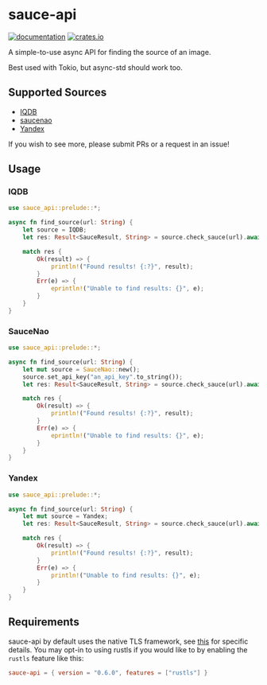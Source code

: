 # sauce-api

[![documentation](https://docs.rs/sauce-api/badge.svg)](https://docs.rs/sauce-api) [![crates.io](https://img.shields.io/crates/v/sauce-api)](https://crates.io/crates/sauce-api)

A simple-to-use async API for finding the source of an image.

Best used with Tokio, but async-std should work too.

## Supported Sources

- [IQDB](https://iqdb.org)
- [saucenao](https://saucenao.com)
- [Yandex](https://yandex.com)

If you wish to see more, please submit PRs or a request in an issue!

## Usage

### IQDB

```rust
use sauce_api::prelude::*;

async fn find_source(url: String) {
    let source = IQDB;
    let res: Result<SauceResult, String> = source.check_sauce(url).await; // Can take some time as IQDB is a bit slow.

    match res {
        Ok(result) => {
            println!("Found results! {:?}", result);
        }
        Err(e) => {
            eprintln!("Unable to find results: {}", e);
        }
    }
}
```

### SauceNao

```rust
use sauce_api::prelude::*;

async fn find_source(url: String) {
    let mut source = SauceNao::new();
    source.set_api_key("an_api_key".to_string());
    let res: Result<SauceResult, String> = source.check_sauce(url).await;

    match res {
        Ok(result) => {
            println!("Found results! {:?}", result);
        }
        Err(e) => {
            eprintln!("Unable to find results: {}", e);
        }
    }
}
```

### Yandex

```rust
use sauce_api::prelude::*;

async fn find_source(url: String) {
    let mut source = Yandex;
    let res: Result<SauceResult, String> = source.check_sauce(url).await;

    match res {
        Ok(result) => {
            println!("Found results! {:?}", result);
        }
        Err(e) => {
            println!("Unable to find results: {}", e);
        }
    }
}
```

## Requirements

sauce-api by default uses the native TLS framework, see [this](https://github.com/seanmonstar/reqwest#requirements) for specific details.
You may opt-in to using rustls if you would like to by enabling the `rustls` feature like this:

```toml
sauce-api = { version = "0.6.0", features = ["rustls"] }
```
